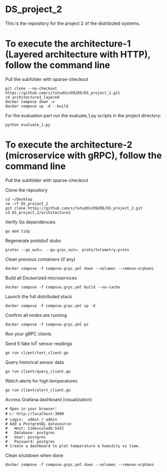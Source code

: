 # DS_project_2
This is the repository for the project 2 of the distributed systems. 

# To execute the architecture-1 (Layered architecture with HTTP), follow the command line
Pull the subfolder with sparse-checkout
```
git clone --no-checkout https://github.com/sifatuddin99289/DS_project_2.git
cd architecture1_layered 
docker compose down -v
docker compose up -d --build

```
For the evaluation part run the evaluate_1.py scripts in the project directory: 

```
python evaluate_1.py

```

# To execute the architecture-2 (microservice with gRPC), follow the command line
Pull the subfolder with sparse-checkout


Clone the repository
```
cd ~/Desktop
rm -rf DS_project_2
git clone https://github.com/sifatuddin99289/DS_project_2.git
cd DS_project_2/architecture2
```
 Verify Go dependencies
```
go mod tidy
```
Regenerate protobuf stubs
```
protoc --go_out=. --go-grpc_out=. proto/telemetry.proto
```
Clean previous containers (if any)
```
docker compose -f compose.grpc.yml down --volumes --remove-orphans
```
Build all Dockerized microservices
```
docker compose -f compose.grpc.yml build --no-cache
```
Launch the full distributed stack
```
docker compose -f compose.grpc.yml up -d
```
Confirm all nodes are running
```
docker compose -f compose.grpc.yml ps
```

Run your gRPC clients

Send 5 fake IoT sensor readings
```
go run client/test_client.go
```
Query historical sensor data
```
go run client/query_client.go
```
Watch alerts for high temperatures
```
go run client/alert_client.go
```
Access Grafana dashboard (visualization)
```
# Open in your browser:
# 👉 http://localhost:3000
# Login:  admin / admin
# Add a PostgreSQL datasource:
#   Host: timescaledb:5432
#   Database: postgres
#   User: postgres
#   Password: postgres
# Create a dashboard to plot temperature & humidity vs time.
```
Clean shutdown when done
```
docker compose -f compose.grpc.yml down --volumes --remove-orphans
```
